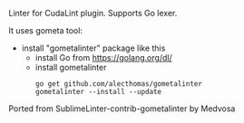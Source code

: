 Linter for CudaLint plugin.
Supports Go lexer.

It uses gometa tool:
- install "gometalinter" package like this
  + install Go from https://golang.org/dl/
  + install gometalinter
    ```
    go get github.com/alecthomas/gometalinter
    gometalinter --install --update
    ```

Ported from SublimeLinter-contrib-gometalinter by Medvosa
